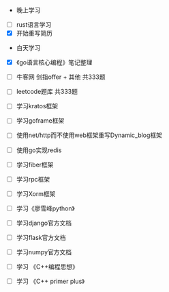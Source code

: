 + 晚上学习

- [ ] rust语言学习
- [x] 开始重写简历

+ 白天学习

- [x] 《go语言核心编程》笔记整理
- [ ] 牛客网 剑指offer + 其他 共333题
- [ ] leetcode题库 共333题
- [ ] 学习kratos框架
- [ ] 学习goframe框架
- [ ] 使用net/http而不使用web框架重写Dynamic_blog框架
- [ ] 使用go实现redis
- [ ] 学习fiber框架
- [ ] 学习rpc框架
- [ ] 学习Xorm框架
- [ ] 学习《廖雪峰python》
- [ ] 学习django官方文档
- [ ] 学习flask官方文档
- [ ] 学习numpy官方文档
- [ ] 学习 《C++编程思想》
- [ ] 学习 《C++ primer plus》

